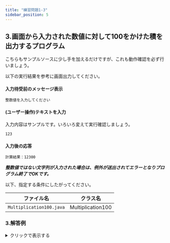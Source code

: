 ```yaml
---
title: "練習問題1-3"
sidebar_position: 5
---
```


## 3.画面から入力された数値に対して100をかけた積を出力するプログラム

こちらもサンプルソースに少し手を加えるだけですが、これも動作確認を必ず行いましょう。

以下の実行結果を参考に画面出力してください。

#### 入力待受前のメッセージ表示
```bash
整数値を入力してください
```

#### (ユーザー操作)テキストを入力
入力内容はサンプルです。いろいろ変えて実行確認しましょう。
```bash
123
```

#### 入力後の応答
```bash
計算結果：12300
```

***整数値ではない文字列が入力された場合は、例外が送出されてエラーとなりプログラム終了でOKです。***


以下、指定する条件にしたがってください。

| ファイル名 | クラス名 |
|-----|-----------------|
| `Multiplication100.java` | Multiplication100


### 3.解答例

<details><summary>クリックで表示する</summary>
<p>

```java
import java.util.Scanner;

public class Multiplication100 {
    public static void main(String[] args) {
        Scanner in = new Scanner(System.in);
        
        // 入力待受前のメッセージ表示
        System.out.println("整数値を入力してください");

        // (ユーザー操作)テキストを入力
        String inputLine = in.nextLine();

        // 入力されたテキストを整数値型に変換する
        // この時、入力されたテキストが整数値として識別できない文字列を含む場合はエラーとなりますが、それが正常な動作です。
        int num = Integer.parseInt(inputLine);

        // 入力後の応答
        System.out.println("計算結果：" + num * 100);
    }
}
```
</p>
</details>
